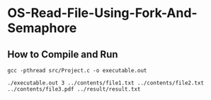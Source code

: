 # OS-Read-File-Using-Fork-And-Semaphore

How to Compile and Run
---------------------

```shell
gcc -pthread src/Project.c -o executable.out

./executable.out 3 ../contents/file1.txt ../contents/file2.txt ../contents/file3.pdf ../result/result.txt
```
